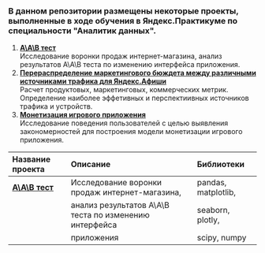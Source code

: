### В данном репозитории размещены некоторые проекты, выполненные в ходе обучения в Яндекс.Практикуме по специальности "Аналитик данных".

1. [**А\А\В тест**](А_A_b_test)<br>
Исследование воронки продаж интернет-магазина, анализ результатов А\А\В теста по изменению интерфейса приложения.  
2. [**Перераспределение маркетингового бюждета между различными источниками трафика для Яндекс.Афиши**](yandex_afisha)<br>
Расчет продуктовых, маркетинговых, коммерческих метрик. Определение наиболее эффетивных и перспектиивных источников трафика и устройств.
3. [**Монетизация игрового приложения**](games_project)<br>
Исследование поведения пользователей с целью выявления закономерностей для построения модели монетизации игрового приложения.

| Название проекта                     | Описание                                                | Библиотеки            |
| :----------------                    |:---------------                                         |:--------------------  |
| [**А\А\В тест**](А_A_b_test)         | Исследование воронки продаж интернет-магазина,          | pandas, matplotlib,   |
|                                      |анализ результатов А\А\В теста по изменению интерфейса   | seaborn, plotly,      |                      
|									   | приложения                                              | scipy, numpy          |                        